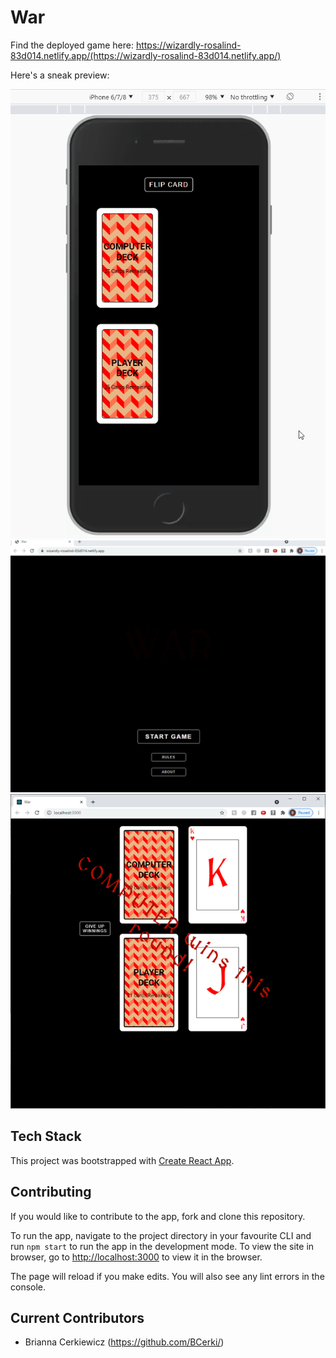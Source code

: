 # War

Find the deployed game here: https://wizardly-rosalind-83d014.netlify.app/(https://wizardly-rosalind-83d014.netlify.app/)

Here's a sneak preview:

!["Gif of Mobile View"](https://github.com/BCerki/card-game/blob/main/docs/mobileView.gif)
!["Gif of Landing Page"](https://github.com/BCerki/card-game/blob/main/docs/landingPage.gif)
!["Screenshot of Desktop Gameplay"](https://github.com/BCerki/card-game/blob/main/docs/desktopView.png)

## Tech Stack

This project was bootstrapped with [Create React App](https://github.com/facebook/create-react-app).

## Contributing

If you would like to contribute to the app, fork and clone this repository.

To run the app, navigate to the project directory in your favourite CLI and run
`npm start` to run the app in the development mode. To view the site in browser, go to [http://localhost:3000](http://localhost:3000) to view it in the browser.

The page will reload if you make edits.
You will also see any lint errors in the console.

## Current Contributors

- Brianna Cerkiewicz (https://github.com/BCerki/)
